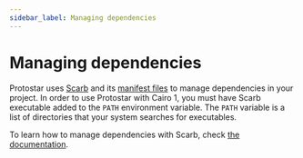 ```yaml
---
sidebar_label: Managing dependencies
---
```


# Managing dependencies

Protostar uses [Scarb](https://github.com/software-mansion/scarb) and its [manifest files](https://docs.swmansion.com/scarb/docs/reference/manifest) to manage dependencies in your project.
In order to use Protostar with Cairo 1, you must have Scarb executable added to the `PATH` environment variable. 
The `PATH` variable is a list of directories that your system searches for executables.

To learn how to manage dependencies with Scarb, check [the documentation](https://docs.swmansion.com/scarb/docs/reference/specifying-dependencies).
